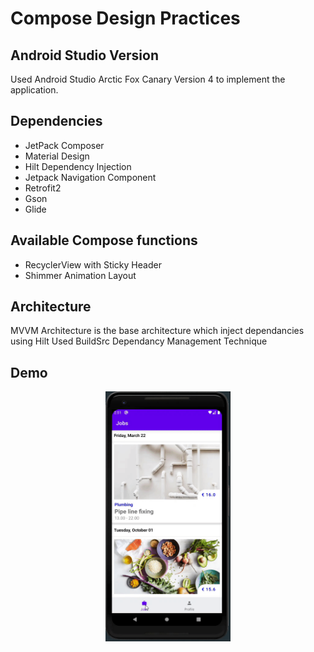 # Compose Design Practices

## Android Studio Version

Used Android Studio Arctic Fox Canary Version 4 to implement the application.

## Dependencies

- JetPack Composer
- Material Design
- Hilt Dependency Injection
- Jetpack Navigation Component
- Retrofit2
- Gson
- Glide

## Available Compose functions

- RecyclerView with Sticky Header
- Shimmer Animation Layout 

## Architecture

MVVM Architecture is the base architecture which inject dependancies using Hilt
Used BuildSrc Dependancy Management Technique

## Demo

<p align="center">
  <img src="https://github.com/SanushRadalage/ComposeSamples/blob/master/app/src/main/res/drawable/gif.gif" width="200" height="400">
</p>
